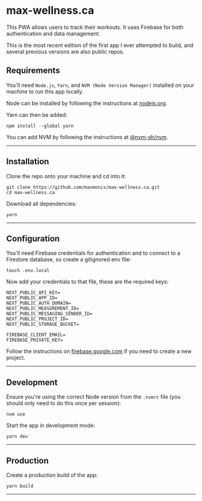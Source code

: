 # max-wellness.ca

This PWA allows users to track their workouts. It uses Firebase for both
authentication and data management.

This is the most recent edition of the first app I ever attempted to build, and
several previous versions are also public repos.

## Requirements

You'll need `Node.js`, `Yarn`, and `NVM (Node Version Manager)` installed on
your machine to run this app locally.

Node can be installed by following the instructions at
[nodejs.org](https://nodejs.org/).

Yarn can then be added:

```
npm install --global yarn
```

You can add NVM by following the instructions at
[@nvm-sh/nvm](https://github.com/nvm-sh/nvm).

---

## Installation

Clone the repo onto your machine and cd into it:

```
git clone https://github.com/maxmonis/max-wellness.ca.git
cd max-wellness.ca
```

Download all dependencies:

```
yarn
```

---

## Configuration

You'll need Firebase credentials for authentication and to connect to a
Firestore database, so create a gitignored env file:

```
touch .env.local
```

Now add your credentials to that file, these are the required keys:

```
NEXT_PUBLIC_API_KEY=
NEXT_PUBLIC_APP_ID=
NEXT_PUBLIC_AUTH_DOMAIN=
NEXT_PUBLIC_MEASUREMENT_ID=
NEXT_PUBLIC_MESSAGING_SENDER_ID=
NEXT_PUBLIC_PROJECT_ID=
NEXT_PUBLIC_STORAGE_BUCKET=

FIREBASE_CLIENT_EMAIL=
FIREBASE_PRIVATE_KEY=
```

Follow the instructions on [firebase.google.com](https://firebase.google.com/)
if you need to create a new project.

---

## Development

Ensure you're using the correct Node version from the `.nvmrc` file (you should
only need to do this once per session):

```
nvm use
```

Start the app in development mode:

```
yarn dev
```

---

## Production

Create a production build of the app:

```
yarn build
```

---
